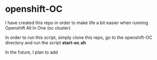 # openshift-OC

I have created this repo in order to make life a bit easier when running Openshift All In One (oc cluster)

In order to run this script, simply clone this repo, go to the openshift-OC directory and run the script **start-oc.sh**

In the future, I plan to add 
